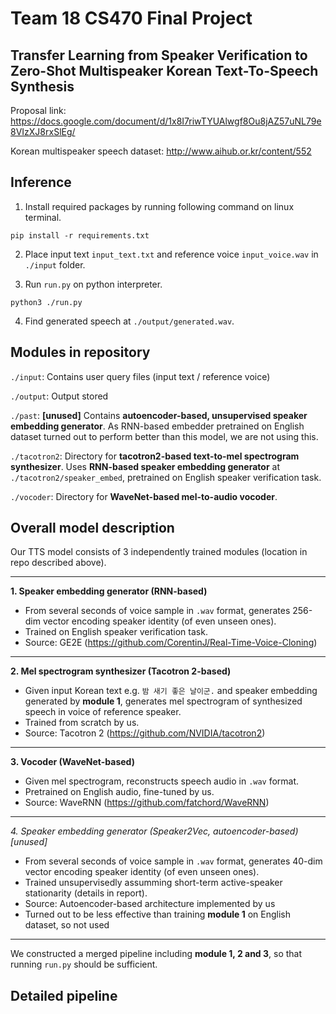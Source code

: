 # Team 18 CS470 Final Project
## Transfer Learning from Speaker Verification to Zero-Shot Multispeaker Korean Text-To-Speech Synthesis

Proposal link: https://docs.google.com/document/d/1x8I7riwTYUAlwgf8Ou8jAZ57uNL79e8VIzXJ8rxSlEg/

Korean multispeaker speech dataset: http://www.aihub.or.kr/content/552

## Inference

1. Install required packages by running following command on linux terminal.
```
pip install -r requirements.txt
```

2. Place input text ```input_text.txt``` and reference voice ```input_voice.wav``` in ```./input``` folder.

3. Run ```run.py``` on python interpreter.
```
python3 ./run.py
```

4. Find generated speech at ```./output/generated.wav```.

## Modules in repository

```./input```: Contains user query files (input text / reference voice)

```./output```: Output stored

```./past```: **[unused]** Contains **autoencoder-based, unsupervised speaker embedding generator**. As RNN-based embedder pretrained on English dataset turned out to perform better than this model, we are not using this.

```./tacotron2```: Directory for **tacotron2-based text-to-mel spectrogram synthesizer**. Uses **RNN-based speaker embedding generator** at ```./tacotron2/speaker_embed```, pretrained on English speaker verification task.

```./vocoder```: Directory for **WaveNet-based mel-to-audio vocoder**.

## Overall model description

Our TTS model consists of 3 independently trained modules (location in repo described above).

---
**1. Speaker embedding generator (RNN-based)**
- From several seconds of voice sample in ```.wav``` format, generates 256-dim vector encoding speaker identity (of even unseen ones).
- Trained on English speaker verification task.
- Source: GE2E (https://github.com/CorentinJ/Real-Time-Voice-Cloning)
---
**2. Mel spectrogram synthesizer (Tacotron 2-based)**
- Given input Korean text e.g. ```밤 새기 좋은 날이군.``` and speaker embedding generated by **module 1**, generates mel spectrogram of synthesized speech in voice of reference speaker.
- Trained from scratch by us.
- Source: Tacotron 2 (https://github.com/NVIDIA/tacotron2)
---
**3. Vocoder (WaveNet-based)**
- Given mel spectrogram, reconstructs speech audio in ```.wav``` format.
- Pretrained on English audio, fine-tuned by us.
- Source: WaveRNN (https://github.com/fatchord/WaveRNN)
---
*4. Speaker embedding generator (Speaker2Vec, autoencoder-based) [unused]*
- From several seconds of voice sample in ```.wav``` format, generates 40-dim vector encoding speaker identity (of even unseen ones).
- Trained unsupervisedly assumming short-term active-speaker stationarity (details in report).
- Source: Autoencoder-based architecture implemented by us
- Turned out to be less effective than training **module 1** on English dataset, so not used
---
We constructed a merged pipeline including **module 1, 2 and 3**, so that running ```run.py``` should be sufficient.

## Detailed pipeline

